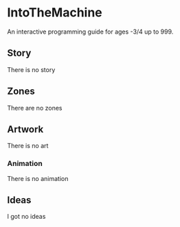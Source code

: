 # IntoTheMachine
An interactive programming guide for ages -3/4 up to 999.
## Story
There is no story
## Zones
There are no zones
## Artwork
There is no art
### Animation
There is no animation
## Ideas
I got no ideas
